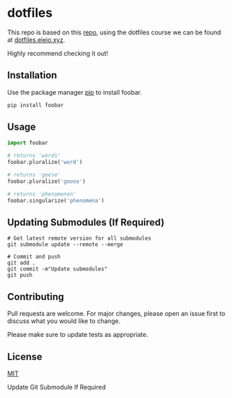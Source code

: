# dotfiles

This repo is based on this [repo](https://github.com/eieioxyz/dotfiles_macos), using the dotfiles course we can be found at [dotfiles.eieio.xyz](dotfiles.eieio.xyz). 

Highly recommend checking it out!


## Installation

Use the package manager [pip](https://pip.pypa.io/en/stable/) to install foobar.

```bash
pip install foobar
```

## Usage

```python
import foobar

# returns 'words'
foobar.pluralize('word')

# returns 'geese'
foobar.pluralize('goose')

# returns 'phenomenon'
foobar.singularize('phenomena')
```

## Updating Submodules (If Required)
```
# Get latest remote version for all submodules
git submodule update --remote --merge

# Commit and push
git add .
git commit -m"Update submodules"
git push
```

## Contributing
Pull requests are welcome. For major changes, please open an issue first to discuss what you would like to change.

Please make sure to update tests as appropriate.

## License
[MIT](./LICENSE.md)

Update Git Submodule If Required

